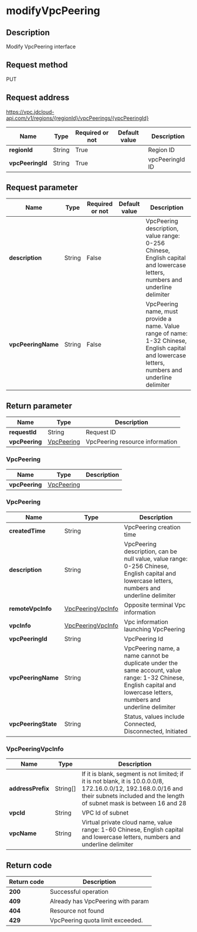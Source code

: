 # modifyVpcPeering


## Description
Modify VpcPeering interface

## Request method
PUT

## Request address
https://vpc.jdcloud-api.com/v1/regions/{regionId}/vpcPeerings/{vpcPeeringId}

|Name|Type|Required or not|Default value|Description|
|---|---|---|---|---|
|**regionId**|String|True||Region ID|
|**vpcPeeringId**|String|True||vpcPeeringId ID|

## Request parameter
|Name|Type|Required or not|Default value|Description|
|---|---|---|---|---|
|**description**|String|False||VpcPeering description, value range: 0-256 Chinese, English capital and lowercase letters, numbers and underline delimiter|
|**vpcPeeringName**|String|False||VpcPeering name, must provide a name. Value range of name: 1-32 Chinese, English capital and lowercase letters, numbers and underline delimiter|


## Return parameter
|Name|Type|Description|
|---|---|---|
|**requestId**|String|Request ID|
|**vpcPeering**|[VpcPeering](##VpcPeering)|VpcPeering resource information|


### <a name="VpcPeering">VpcPeering</a>
|Name|Type|Description|
|---|---|---|
|**vpcPeering**|[VpcPeering](##VpcPeering)||
### <a name="VpcPeering">VpcPeering</a>
|Name|Type|Description|
|---|---|---|
|**createdTime**|String|VpcPeering creation time|
|**description**|String|VpcPeering description, can be null value, value range: 0-256 Chinese, English capital and lowercase letters, numbers and underline delimiter|
|**remoteVpcInfo**|[VpcPeeringVpcInfo](##VpcPeeringVpcInfo)|Opposite terminal Vpc information|
|**vpcInfo**|[VpcPeeringVpcInfo](##VpcPeeringVpcInfo)|Vpc information launching VpcPeering|
|**vpcPeeringId**|String|VpcPeering Id|
|**vpcPeeringName**|String|VpcPeering name, a name cannot be duplicate under the same account, value range: 1-32 Chinese, English capital and lowercase letters, numbers and underline delimiter|
|**vpcPeeringState**|String|Status, values include Connected, Disconnected, Initiated|
### <a name="VpcPeeringVpcInfo">VpcPeeringVpcInfo</a>
|Name|Type|Description|
|---|---|---|
|**addressPrefix**|String[]|If it is blank, segment is not limited; if it is not blank, it is 10.0.0.0/8, 172.16.0.0/12, 192.168.0.0/16 and their subnets included and the length of subnet mask is between 16 and 28|
|**vpcId**|String|VPC Id of subnet|
|**vpcName**|String|Virtual private cloud name, value range: 1-60 Chinese, English capital and lowercase letters, numbers and underline delimiter|

## Return code
|Return code|Description|
|---|---|
|**200**|Successful operation|
|**409**|Already has VpcPeering with param|
|**404**|Resource not found|
|**429**|VpcPeering quota limit exceeded.|
